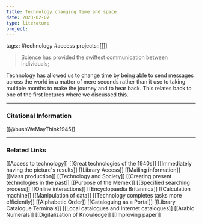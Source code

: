 ```yaml
---
Title: Technology changing time and space
date: 2023-02-07
type: literature
project:
---
```

tags:: #technology #access
projects::[[]]

> Science has provided the swiftest communication between individuals;

Technology has allowed us to change time by being able to send messages across the world in a matter of mere seconds rather than it use to taking multiple months to make the journey and to hear back. This relates back to one of the first lectures where we discussed this.

---
### Citational Information

[[@bushWeMayThink1945]]

---

### Related Links

[[Access to technology]]
[[Great technologies of the 1940s]]
[[Immediately having the picture's results]]
[[Library Access]]
[[Mailing information]]
[[Mass production]]
[[Technology and Society]]
[[Creating present technologies in the past]]
[[Purpose of the Memex]]
[[Specified searching process]]
[[Online interactions]]
[[Encyclopaedia Britannica]]
[[Calculation machine]]
[[Manipulation of data]]
[[Technology completes tasks more efficiently]]
[[Alphabetic Order]]
[[Cataloguing as a Portal]]
[[Library Catalogue Terminals]]
[[Local catalogues and Internet catalogues]]
[[Arabic Numerals]]
[[Digitalization of Knowledge]]
[[Improving paper]]
